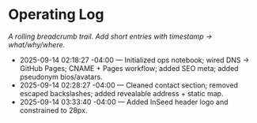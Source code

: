 ﻿# Operating Log
_A rolling breadcrumb trail. Add short entries with timestamp → what/why/where._

- 2025-09-14 02:18:27 -04:00 — Initialized ops notebook; wired DNS → GitHub Pages; CNAME + Pages workflow; added SEO meta; added pseudonym bios/avatars.
- 2025-09-14 02:28:27 -04:00 — Cleaned contact section; removed escaped backslashes; added revealable address + static map.
- 2025-09-14 03:33:40 -04:00 — Added InSeed header logo and constrained to 28px.
